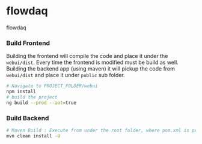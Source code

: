 # flowdaq
flowdaq

### Build Frontend 
Building the frontend will compile the code and place it under the ```webui/dist```. Every time the frontend is modified must be build as well. 
Building the backend app (using maven) it will pickup the code from ```webui/dist``` and place it under ```public``` sub folder.
```bash
# Navigate to PROJECT_FOLDER/webui 
npm install
# build the project 
ng build --prod --aot=true
```

### Build Backend 
```bash
# Maven Build : Execute from under the root folder, where pom.xml is present 
mvn clean install -U
